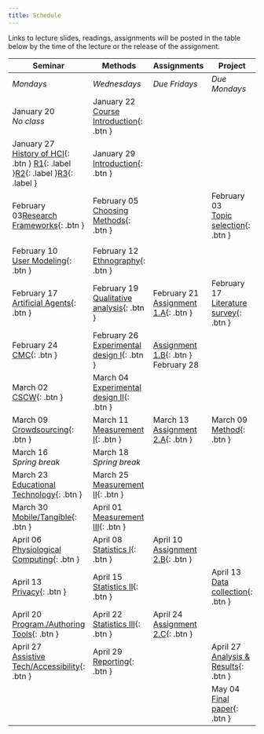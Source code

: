 ```yaml
---
title: Schedule
---
```


Links to lecture slides, readings, assignments will be posted in the table below by the time of the lecture or the release of the assignment.

| **Seminar**                                                  | **Methods**                                      | **Assignments**                         | **Project**                                   |
| ------------------------------------------------------------ | ------------------------------------------------ | --------------------------------------- | --------------------------------------------- |
| *Mondays*                                                    | *Wednesdays*                                     | *Due Fridays*                           | *Due Mondays*                                 |
| January 20<br />*No class*                                   | January 22<br /><span class="fs-3">[Course Introduction](){: .btn }</span> |                                         |                                               |
| January 27<br /><span class="fs-3">[History of HCI](){: .btn }</span> [R1](){: .label }[R2](){: .label }[R3](){: .label } | January 29<br /><span class="fs-3">[Introduction](){: .btn }</span>        |                                         |                                               |
| February 03[Research Frameworks](){: .btn }</span>                  | February 05<br /><span class="fs-3">[Choosing Methods](){: .btn }</span>   |                                         | February 03<br /><span class="fs-3">[Topic selection](){: .btn }</span> |
|                                                              |                                                  |                                         |                                               |
| February 10<br /><span class="fs-3">[User Modeling](){: .btn }</span>                  | February 12<br /><span class="fs-3">[Ethnography](){: .btn }</span>        |                                         |                                               |
| February 17<br /><span class="fs-3">[Artificial Agents](){: .btn }</span>                    | February 19<br /><span class="fs-3">[Qualitative analysis](){: .btn }</span>     | February 21<br /><span class="fs-3">[Assignment 1.A](){: .btn }</span>  | February 17<br /><span class="fs-3">[Literature survey](){: .btn }</span>     |
| February 24<br /><span class="fs-3">[CMC](){: .btn }</span>                                  | February 26<br /><span class="fs-3">[Experimental design I](){: .btn }</span>    | <br /><span class="fs-3">[Assignment 1.B](){: .btn }</span> February 28 |                                               |
| March 02<br /><span class="fs-3">[CSCW](){: .btn }</span>                                    | March 04<br /><span class="fs-3">[Experimental design II](){: .btn }</span>      |                                         |                                               |
| March 09<br /><span class="fs-3">[Crowdsourcing](){: .btn }</span>                           | March 11<br /><span class="fs-3">[Measurement I](){: .btn }</span>               | March 13<br /><span class="fs-3">[Assignment 2.A](){: .btn }</span>     | March 09<br /><span class="fs-3">[Method](){: .btn }</span>                   |
| March 16<br />*Spring break*                                      | March 18<br />*Spring break*                           |                                         |                                               |
| March 23<br /><span class="fs-3">[Educational Technology](){: .btn }</span>                  | March 25<br /><span class="fs-3">[Measurement II](){: .btn }</span>              |                                         |                                               |
| March 30<br /><span class="fs-3">[Mobile/Tangible](){: .btn }</span>                         | April 01<br /><span class="fs-3">[Measurement III](){: .btn }</span>             |                                         |                                               |
| April 06<br /><span class="fs-3">[Physiological Computing](){: .btn }</span>                 | April 08<br /><span class="fs-3">[Statistics I](){: .btn }</span>                | April 10<br /><span class="fs-3">[Assignment 2.B](){: .btn }</span>     |                                               |
| April 13<br /><span class="fs-3">[Privacy](){: .btn }</span>                                 | April 15<br /><span class="fs-3">[Statistics II](){: .btn }</span>               |                                         | April 13<br /><span class="fs-3">[Data collection](){: .btn }</span>          |
| April 20<br /><span class="fs-3">[Program./Authoring Tools](){: .btn }</span>                | April 22<br /><span class="fs-3">[Statistics III](){: .btn }</span>              | April 24<br /><span class="fs-3">[Assignment 2.C](){: .btn }</span>     |                                               |
| April 27<br /><span class="fs-3">[Assistive Tech/Accessibility](){: .btn }</span>            | April 29<br /><span class="fs-3">[Reporting](){: .btn }</span>                   |                                         | April 27<br /><span class="fs-3">[Analysis & Results](){: .btn }</span>       |
|                                                              |                                                  |                                         | May 04<br /><span class="fs-3">[Final paper](){: .btn }</span>                |